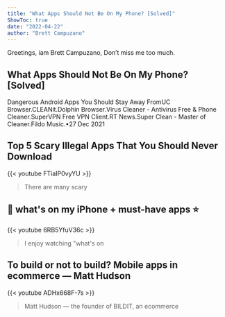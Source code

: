 ```yaml
---
title: "What Apps Should Not Be On My Phone? [Solved]"
ShowToc: true 
date: "2022-04-22"
author: "Brett Campuzano" 
---
```


Greetings, iam Brett Campuzano, Don’t miss me too much.
## What Apps Should Not Be On My Phone? [Solved]
Dangerous Android Apps You Should Stay Away FromUC Browser.CLEANit.Dolphin Browser.Virus Cleaner - Antivirus Free & Phone Cleaner.SuperVPN Free VPN Client.RT News.Super Clean - Master of Cleaner.Fildo Music.•27 Dec 2021

## Top 5 Scary Illegal Apps That You Should Never Download
{{< youtube FTiaIP0vyYU >}}
>There are many scary 

## 📱 what's on my iPhone + must-have apps ⭐️
{{< youtube 6RB5YfuV36c >}}
>I enjoy watching "what's on 

## To build or not to build? Mobile apps in ecommerce — Matt Hudson
{{< youtube ADHx668F-7s >}}
>Matt Hudson — the founder of BILDIT, an ecommerce 

